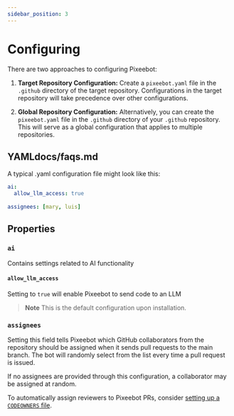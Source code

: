 ```yaml
---
sidebar_position: 3
---
```


# Configuring

There are two approaches to configuring Pixeebot:

1. **Target Repository Configuration:**
Create a `pixeebot.yaml` file in the `.github` directory of the target repository. Configurations in the target repository will take precedence over other configurations.

2. **Global Repository Configuration:**
Alternatively, you can create the `pixeebot.yaml` file in the `.github` directory of your `.github` repository. This will serve as a global configuration that applies to multiple repositories.

## YAMLdocs/faqs.md
A typical .yaml configuration file might look like this:

```yaml
ai:
  allow_llm_access: true
  
assignees: [mary, luis]
```
## Properties

### `ai`
Contains settings related to AI functionality 

#### `allow_llm_access`
Setting to `true` will enable Pixeebot to send code to an LLM
> **Note** This is the default configuration upon installation.

### `assignees`
Setting this field tells Pixeebot which GitHub collaborators from the repository should be assigned when it sends pull requests to the main branch. The bot will randomly select from the list every time a pull request is issued.

If no assignees are provided through this configuration, a collaborator may be assigned at random. 

To automatically assign reviewers to Pixeebot PRs, consider [setting up a `CODEOWNERS` file](https://docs.github.com/en/repositories/managing-your-repositorys-settings-and-features/customizing-your-repository/about-code-owners).
